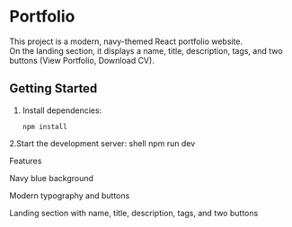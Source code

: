 # Portfolio

This project is a modern, navy-themed React portfolio website.  
On the landing section, it displays a name, title, description, tags, and two buttons (View Portfolio, Download CV).

## Getting Started

1. Install dependencies:
   ```shell
   npm install
2.Start the development server:
shell
npm run dev

Features

Navy blue background

Modern typography and buttons

Landing section with name, title, description, tags, and two buttons
